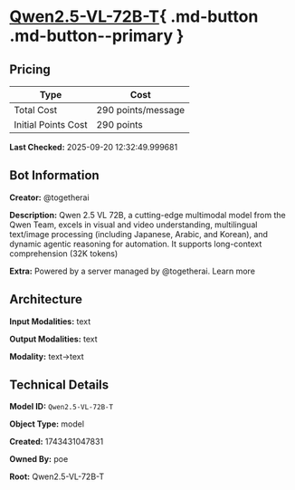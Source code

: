 # [Qwen2.5-VL-72B-T](https://poe.com/Qwen2.5-VL-72B-T){ .md-button .md-button--primary }

## Pricing

| Type | Cost |
|------|------|
| Total Cost | 290 points/message |
| Initial Points Cost | 290 points |

**Last Checked:** 2025-09-20 12:32:49.999681


## Bot Information

**Creator:** @togetherai

**Description:** Qwen 2.5 VL 72B, a cutting-edge multimodal model from the Qwen Team, excels in visual and video understanding, multilingual text/image processing (including Japanese, Arabic, and Korean), and dynamic agentic reasoning for automation. It supports long-context comprehension (32K tokens)

**Extra:** Powered by a server managed by @togetherai. Learn more


## Architecture

**Input Modalities:** text

**Output Modalities:** text

**Modality:** text->text


## Technical Details

**Model ID:** `Qwen2.5-VL-72B-T`

**Object Type:** model

**Created:** 1743431047831

**Owned By:** poe

**Root:** Qwen2.5-VL-72B-T
